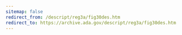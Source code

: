 ```yaml
---
sitemap: false 
redirect_from: /descript/reg3a/fig30des.htm 
redirect_to: https://archive.ada.gov/descript/reg3a/fig30des.htm 
---
```

